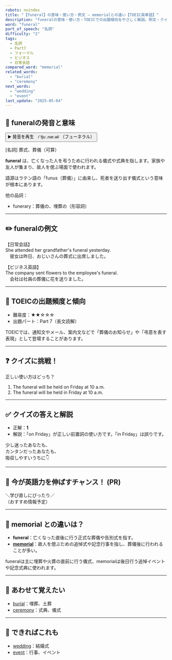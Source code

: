 ```yaml
---
robots: noindex
title: "【funeral】の意味・使い方・例文 ― memorialとの違い【TOEIC英単語】"
description: "funeralの意味・使い方・TOEICでの出題傾向をやさしく解説。例文・クイズ付きでmemorialとの違いもわかりやすく学べます。"
word: "funeral"
part_of_speech: "名詞"
difficulty: "2"
tags:
  - 名詞
  - Part7
  - フォーマル
  - ビジネス
  - 日常会話
compared_word: "memorial"
related_words:
  - "burial"
  - "ceremony"
next_words:
  - "wedding"
  - "event"
last_update: "2025-05-04"
---
```


## 🔰 funeralの発音と意味

<button class="play-audio" onclick="playTTS('funeral')">
  <span class="play-audio-main">
    ▶️ 発音を再生　/ˈfjuː.nər.əl/
  </span>
  <span class="play-audio-sub">
    （フューネラル）
  </span>
</button>

[名詞] 葬式、葬儀（可算）

**funeral** は、亡くなった人を弔うために行われる儀式や式典を指します。家族や友人が集まり、故人を偲ぶ場面で使われます。

語源はラテン語の「funus（葬儀）」に由来し、死者を送り出す儀式という意味が根本にあります。

他の品詞：  
- funerary：葬儀の、埋葬の（形容詞）

---

## ✏️ funeralの例文

【日常会話】  
She attended her grandfather's funeral yesterday.  
　彼女は昨日、おじいさんの葬式に出席しました。

【ビジネス英語】  
The company sent flowers to the employee's funeral.  
　会社は社員の葬儀に花を送りました。

---

## 🎯 TOEICの出題頻度と傾向

- 難易度：★★☆☆☆
- 出題パート：Part 7（長文読解）

TOEICでは、通知文やメール、案内文などで「葬儀のお知らせ」や「弔意を表す表現」として登場することがあります。

---

## ❓ クイズに挑戦！

正しい使い方はどっち？

1. The funeral will be held on Friday at 10 a.m.  
2. The funeral will be held in Friday at 10 a.m.

---

## ✅ クイズの答えと解説

- 正解：**1**
- 解説：「on Friday」が正しい前置詞の使い方です。「in Friday」は誤りです。

少し迷ったあなたも、  
カンタンだったあなたも、  
吸収しやすいうちに👇️

---

## 🚀 今が英語力を伸ばすチャンス！ (PR)

<div class="info-center">
＼学び直しにぴったり／<br>  
（おすすめ情報予定）
</div>

---

## 🤔  memorial との違いは？

- **funeral**：亡くなった直後に行う正式な葬儀や告別式を指す。
- **[memorial](/memorial)**：故人を偲ぶための追悼式や記念行事を指し、葬儀後に行われることが多い。

funeralは主に埋葬や火葬の直前に行う儀式、memorialは後日行う追悼イベントや記念式典に使われます。

---

## 🧩 あわせて覚えたい

- [burial](/burial)：埋葬、土葬
- [ceremony](/ceremony)：式典、儀式

---

## 📖 できればこれも

- [wedding](/wedding)：結婚式
- [event](/event)：行事、イベント

<!-- cvid: aid41_bid41 -->
